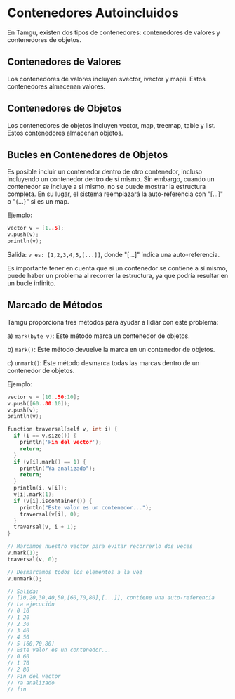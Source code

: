 # Contenedores Autoincluidos

En Tamgu, existen dos tipos de contenedores: contenedores de valores y contenedores de objetos.

## Contenedores de Valores
Los contenedores de valores incluyen svector, ivector y mapii. Estos contenedores almacenan valores.

## Contenedores de Objetos
Los contenedores de objetos incluyen vector, map, treemap, table y list. Estos contenedores almacenan objetos.

## Bucles en Contenedores de Objetos
Es posible incluir un contenedor dentro de otro contenedor, incluso incluyendo un contenedor dentro de sí mismo. Sin embargo, cuando un contenedor se incluye a sí mismo, no se puede mostrar la estructura completa. En su lugar, el sistema reemplazará la auto-referencia con "[...]" o "{...}" si es un map.

Ejemplo:

```cpp
vector v = [1..5];
v.push(v);
println(v);
```

Salida: `v es: [1,2,3,4,5,[...]]`, donde "[...]" indica una auto-referencia.

Es importante tener en cuenta que si un contenedor se contiene a sí mismo, puede haber un problema al recorrer la estructura, ya que podría resultar en un bucle infinito.

## Marcado de Métodos
Tamgu proporciona tres métodos para ayudar a lidiar con este problema:

a) `mark(byte v)`: Este método marca un contenedor de objetos.

b) `mark()`: Este método devuelve la marca en un contenedor de objetos.

c) `unmark()`: Este método desmarca todas las marcas dentro de un contenedor de objetos.

Ejemplo:

```cpp
vector v = [10..50:10];
v.push([60..80:10]);
v.push(v);
println(v);

function traversal(self v, int i) {
  if (i == v.size()) {
    println('Fin del vector');
    return;
  }
  if (v[i].mark() == 1) {
    println("Ya analizado");
    return;
  }
  println(i, v[i]);
  v[i].mark(1);
  if (v[i].iscontainer()) {
    println("Este valor es un contenedor...");
    traversal(v[i], 0);
  }
  traversal(v, i + 1);
}

// Marcamos nuestro vector para evitar recorrerlo dos veces
v.mark(1);
traversal(v, 0);

// Desmarcamos todos los elementos a la vez
v.unmark();

// Salida:
// [10,20,30,40,50,[60,70,80],[...]], contiene una auto-referencia
// La ejecución
// 0 10
// 1 20
// 2 30
// 3 40
// 4 50
// 5 [60,70,80]
// Este valor es un contenedor...
// 0 60
// 1 70
// 2 80
// Fin del vector
// Ya analizado
// fin
```